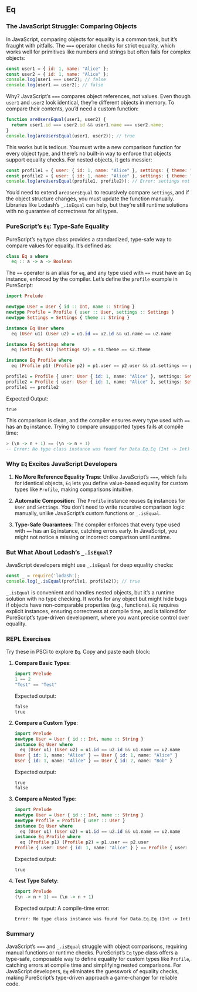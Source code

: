## Eq 

### The JavaScript Struggle: Comparing Objects
In JavaScript, comparing objects for equality is a common task, but it’s fraught with pitfalls. The `===` operator checks for strict equality, which works well for primitives like numbers and strings but often fails for complex objects:

```javascript
const user1 = { id: 1, name: "Alice" };
const user2 = { id: 1, name: "Alice" };
console.log(user1 === user2); // false
console.log(user1 == user2); // false
```

Why? JavaScript’s `===` compares object references, not values. Even though `user1` and `user2` look identical, they’re different objects in memory. To compare their contents, you’d need a custom function:

```javascript
function areUsersEqual(user1, user2) {
  return user1.id === user2.id && user1.name === user2.name;
}
console.log(areUsersEqual(user1, user2)); // true
```

This works but is tedious. You must write a new comparison function for every object type, and there’s no built-in way to enforce that objects support equality checks. For nested objects, it gets messier:

```javascript
const profile1 = { user: { id: 1, name: "Alice" }, settings: { theme: "dark" } };
const profile2 = { user: { id: 1, name: "Alice" }, settings: { theme: "dark" } };
console.log(areUsersEqual(profile1, profile2)); // Error: settings not checked
```

You’d need to extend `areUsersEqual` to recursively compare `settings`, and if the object structure changes, you must update the function manually. Libraries like Lodash’s `_.isEqual` can help, but they’re still runtime solutions with no guarantee of correctness for all types.

### PureScript’s `Eq`: Type-Safe Equality
PureScript’s `Eq` type class provides a standardized, type-safe way to compare values for equality. It’s defined as:

```purescript
class Eq a where
  eq :: a -> a -> Boolean
```

The `==` operator is an alias for `eq`, and any type used with `==` must have an `Eq` instance, enforced by the compiler. Let’s define the `profile` example in PureScript:

```purescript
import Prelude

newtype User = User { id :: Int, name :: String }
newtype Profile = Profile { user :: User, settings :: Settings }
newtype Settings = Settings { theme :: String }

instance Eq User where
  eq (User u1) (User u2) = u1.id == u2.id && u1.name == u2.name

instance Eq Settings where
  eq (Settings s1) (Settings s2) = s1.theme == s2.theme

instance Eq Profile where
  eq (Profile p1) (Profile p2) = p1.user == p2.user && p1.settings == p2.settings

profile1 = Profile { user: User { id: 1, name: "Alice" }, settings: Settings { theme: "dark" } }
profile2 = Profile { user: User { id: 1, name: "Alice" }, settings: Settings { theme: "dark" } }
profile1 == profile2
```

Expected Output:
```
true
```

This comparison is clean, and the compiler ensures every type used with `==` has an `Eq` instance. Trying to compare unsupported types fails at compile time:

```purescript
> (\n -> n + 1) == (\n -> n + 1)
-- Error: No type class instance was found for Data.Eq.Eq (Int -> Int)
```

### Why `Eq` Excites JavaScript Developers
1. **No More Reference Equality Traps**: Unlike JavaScript’s `===`, which fails for identical objects, `Eq` lets you define value-based equality for custom types like `Profile`, making comparisons intuitive.

2. **Automatic Composition**: The `Profile` instance reuses `Eq` instances for `User` and `Settings`. You don’t need to write recursive comparison logic manually, unlike JavaScript’s custom functions or `_.isEqual`.

3. **Type-Safe Guarantees**: The compiler enforces that every type used with `==` has an `Eq` instance, catching errors early. In JavaScript, you might not notice a missing or incorrect comparison until runtime.

### But What About Lodash’s `_.isEqual`?
JavaScript developers might use `_.isEqual` for deep equality checks:

```javascript
const _ = require('lodash');
console.log(_.isEqual(profile1, profile2)); // true
```

`_.isEqual` is convenient and handles nested objects, but it’s a runtime solution with no type checking. It works for any object but might hide bugs if objects have non-comparable properties (e.g., functions). `Eq` requires explicit instances, ensuring correctness at compile time, and is tailored for PureScript’s type-driven development, where you want precise control over equality.

### REPL Exercises
Try these in PSCi to explore `Eq`. Copy and paste each block:

1. **Compare Basic Types**:
   ```purescript
   import Prelude
   1 == 2
   "Test" == "Test"
   ```
   Expected output:
   ```
   false
   true
   ```

2. **Compare a Custom Type**:
   ```purescript
   import Prelude
   newtype User = User { id :: Int, name :: String }
   instance Eq User where
     eq (User u1) (User u2) = u1.id == u2.id && u1.name == u2.name
   User { id: 1, name: "Alice" } == User { id: 1, name: "Alice" }
   User { id: 1, name: "Alice" } == User { id: 2, name: "Bob" }
   ```
   Expected output:
   ```
   true
   false
   ```

3. **Compare a Nested Type**:
   ```purescript
   import Prelude
   newtype User = User { id :: Int, name :: String }
   newtype Profile = Profile { user :: User }
   instance Eq User where
     eq (User u1) (User u2) = u1.id == u2.id && u1.name == u2.name
   instance Eq Profile where
     eq (Profile p1) (Profile p2) = p1.user == p2.user
   Profile { user: User { id: 1, name: "Alice" } } == Profile { user: User { id: 1, name: "Alice" } }
   ```
   Expected output:
   ```
   true
   ```

4. **Test Type Safety**:
   ```purescript
   import Prelude
   (\n -> n + 1) == (\n -> n + 1)
   ```
   Expected output: A compile-time error:
   ```
   Error: No type class instance was found for Data.Eq.Eq (Int -> Int)
   ```

### Summary
JavaScript’s `===` and `_.isEqual` struggle with object comparisons, requiring manual functions or runtime checks. PureScript’s `Eq` type class offers a type-safe, composable way to define equality for custom types like `Profile`, catching errors at compile time and simplifying nested comparisons. For JavaScript developers, `Eq` eliminates the guesswork of equality checks, making PureScript’s type-driven approach a game-changer for reliable code.

